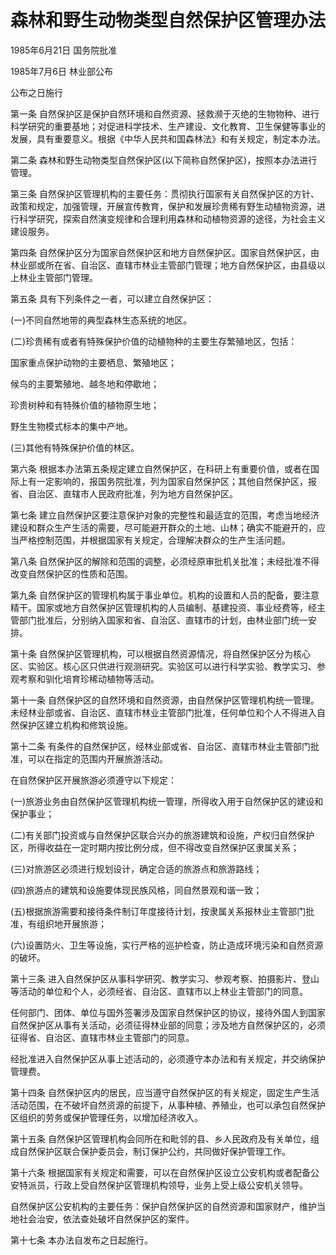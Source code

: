 # 森林和野生动物类型自然保护区管理办法

1985年6月21日 国务院批准

1985年7月6日 林业部公布

公布之日施行

<!-- INFO END -->

第一条 自然保护区是保护自然环境和自然资源、拯救濒于灭绝的生物物种、进行科学研究的重要基地；对促进科学技术、生产建设、文化教育、卫生保健等事业的发展，具有重要意义。根据《中华人民共和国森林法》和有关规定，制定本办法。

第二条 森林和野生动物类型自然保护区(以下简称自然保护区)，按照本办法进行管理。

第三条 自然保护区管理机构的主要任务：贯彻执行国家有关自然保护区的方针、政策和规定，加强管理，开展宣传教育，保护和发展珍贵稀有野生动植物资源，进行科学研究，探索自然演变规律和合理利用森林和动植物资源的途径，为社会主义建设服务。

第四条 自然保护区分为国家自然保护区和地方自然保护区。国家自然保护区，由林业部或所在省、自治区、直辖市林业主管部门管理；地方自然保护区，由县级以上林业主管部门管理。

第五条 具有下列条件之一者，可以建立自然保护区：

(一)不同自然地带的典型森林生态系统的地区。

(二)珍贵稀有或者有特殊保护价值的动植物种的主要生存繁殖地区，包括：

国家重点保护动物的主要栖息、繁殖地区；

候鸟的主要繁殖地、越冬地和停歇地；

珍贵树种和有特殊价值的植物原生地；

野生生物模式标本的集中产地。

(三)其他有特殊保护价值的林区。

第六条 根据本办法第五条规定建立自然保护区，在科研上有重要价值，或者在国际上有一定影响的，报国务院批准，列为国家自然保护区；其他自然保护区，报省、自治区、直辖市人民政府批准，列为地方自然保护区。

第七条 建立自然保护区要注意保护对象的完整性和最适宜的范围，考虑当地经济建设和群众生产生活的需要，尽可能避开群众的土地、山林；确实不能避开的，应当严格控制范围，并根据国家有关规定，合理解决群众的生产生活问题。

第八条 自然保护区的解除和范围的调整，必须经原审批机关批准；未经批准不得改变自然保护区的性质和范围。

第九条 自然保护区的管理机构属于事业单位。机构的设置和人员的配备，要注意精干。国家或地方自然保护区管理机构的人员编制、基建投资、事业经费等，经主管部门批准后，分别纳入国家和省、自治区、直辖市的计划，由林业部门统一安排。

第十条 自然保护区管理机构，可以根据自然资源情况，将自然保护区分为核心区、实验区。核心区只供进行观测研究。实验区可以进行科学实验、教学实习、参观考察和驯化培育珍稀动植物等活动。

第十一条 自然保护区的自然环境和自然资源，由自然保护区管理机构统一管理。未经林业部或省、自治区、直辖市林业主管部门批准，任何单位和个人不得进入自然保护区建立机构和修筑设施。

第十二条 有条件的自然保护区，经林业部或省、自治区、直辖市林业主管部门批准，可以在指定的范围内开展旅游活动。

在自然保护区开展旅游必须遵守以下规定：

(一)旅游业务由自然保护区管理机构统一管理，所得收入用于自然保护区的建设和保护事业；

(二)有关部门投资或与自然保护区联合兴办的旅游建筑和设施，产权归自然保护区，所得收益在一定时期内按比例分成，但不得改变自然保护区隶属关系；

(三)对旅游区必须进行规划设计，确定合适的旅游点和旅游路线；

(四)旅游点的建筑和设施要体现民族风格，同自然景观和谐一致；

(五)根据旅游需要和接待条件制订年度接待计划，按隶属关系报林业主管部门批准，有组织地开展旅游；

(六)设置防火、卫生等设施，实行严格的巡护检查，防止造成环境污染和自然资源的破坏。

第十三条 进入自然保护区从事科学研究、教学实习、参观考察、拍摄影片、登山等活动的单位和个人，必须经省、自治区、直辖市以上林业主管部门的同意。

任何部门、团体、单位与国外签署涉及国家自然保护区的协议，接待外国人到国家自然保护区从事有关活动，必须征得林业部的同意；涉及地方自然保护区的，必须征得省、自治区、直辖市林业主管部门的同意。

经批准进入自然保护区从事上述活动的，必须遵守本办法和有关规定，并交纳保护管理费。

第十四条 自然保护区内的居民，应当遵守自然保护区的有关规定，固定生产生活活动范围，在不破坏自然资源的前提下，从事种植、养殖业，也可以承包自然保护区组织的劳务或保护管理任务，以增加经济收入。

第十五条 自然保护区管理机构会同所在和毗邻的县、乡人民政府及有关单位，组成自然保护区联合保护委员会，制订保护公约，共同做好保护管理工作。

第十六条 根据国家有关规定和需要，可以在自然保护区设立公安机构或者配备公安特派员，行政上受自然保护区管理机构领导，业务上受上级公安机关领导。

自然保护区公安机构的主要任务：保护自然保护区的自然资源和国家财产，维护当地社会治安，依法查处破坏自然保护区的案件。

第十七条 本办法自发布之日起施行。

